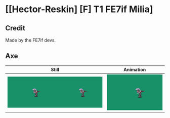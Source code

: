 # [\[Hector-Reskin\] \[F\] T1 FE7if Milia]

## Credit

Made by the FE7if devs.

## Axe

| Still | Animation |
| :---: | :-------: |
| ![Axe still](./Axe_000.png) | ![Axe animation](./Axe.gif) |
